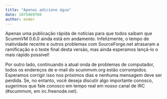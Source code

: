 ```yaml
---
title: "Apenas adicione água"
date: 1075469760
author: ender
---
```


Apenas uma publicação rápida de notícias para que todos saibam que ScummVM 0.6.0 ainda está em andamento. Infelizmente, o tempo de inatividade recente e outros problemas com SourceForge.net atrasaram a ramificação e o teste final desta versão, mas ainda esperamos lançá-lo o mais rápido possível!
  
Por outro lado, continuando a atual onda de problemas de computador, todos os endereços de e-mail do scummvm.org estão corrompidos. Esperamos corrigir isso nos próximos dias e nenhuma mensagem deve ser perdida. Se, no entanto, você deseja discutir algo importante conosco, sugerimos que fale conosco em tempo real em nosso canal de IRC (#scummvm, em irc.freenode.net).
